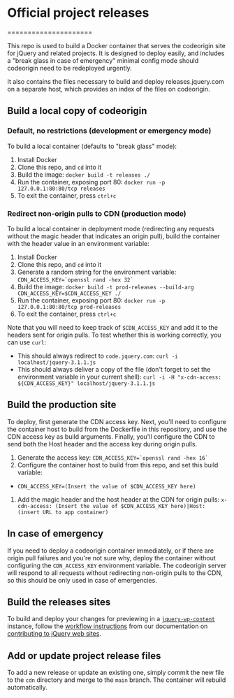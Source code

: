 # Official project releases
=====================

This repo is used to build a Docker container that serves the codeorigin site for jQuery and related projects. It is designed to deploy easily, and includes a "break glass in case of emergency" minimal config mode should codeorigin need to be redeployed urgently.

It also contains the files necessary to build and deploy releases.jquery.com on a separate host, which provides an index of the files on codeorigin.

## Build a local copy of codeorigin

### Default, no restrictions (development or emergency mode)

To build a local container (defaults to "break glass" mode):

1. Install Docker
1. Clone this repo, and `cd` into it
1. Build the image: `docker build -t releases ./`
1. Run the container, exposing port 80: `docker run -p 127.0.0.1:80:80/tcp releases`
1. To exit the container, press `ctrl+c`

### Redirect non-origin pulls to CDN (production mode)

To build a local container in deployment mode (redirecting any requests without the magic header that indicates an origin pull), build the container with the header value in an environment variable:

1. Install Docker
1. Clone this repo, and `cd` into it
1. Generate a random string for the environment variable: ``CDN_ACCESS_KEY=`openssl rand -hex 32` ``
1. Build the image: `docker build -t prod-releases --build-arg CDN_ACCESS_KEY=$CDN_ACCESS_KEY ./`
1. Run the container, exposing port 80: `docker run -p 127.0.0.1:80:80/tcp prod-releases`
1. To exit the container, press `ctrl+c`

Note that you will need to keep track of `$CDN_ACCESS_KEY` and add it to the headers sent for origin pulls. To test whether this is working correctly, you can use `curl`:

* This should always redirect to `code.jquery.com`: `curl -i localhost/jquery-3.1.1.js`
* This should always deliver a copy of the file (don't forget to set the environment variable in your current shell): `curl -i -H "x-cdn-access: ${CDN_ACCESS_KEY}" localhost/jquery-3.1.1.js`

## Build the production site

To deploy, first generate the CDN access key. Next, you'll need to configure the container host to build from the Dockerfile in this repository, and use the CDN access key as build arguments. Finally, you'll configure the CDN to send both the Host header and the access key during origin pulls.

1. Generate the access key: ``CDN_ACCESS_KEY=`openssl rand -hex 16` ``
1. Configure the container host to build from this repo, and set this build variable:
  * `CDN_ACCESS_KEY=(Insert the value of $CDN_ACCESS_KEY here)`
1. Add the magic header and the host header at the CDN for origin pulls: `x-cdn-access: (Insert the value of $CDN_ACCESS_KEY here)|Host: (insert URL to app container)`

## In case of emergency

If you need to deploy a codeorigin container immediately, or if there are origin pull failures and you're not sure why, deploy the container without configuring the `CDN_ACCESS_KEY` environment variable. The codeorigin server will respond to all requests without redirecting non-origin pulls to the CDN, so this should be only used in case of emergencies.

## Build the releases sites

To build and deploy your changes for previewing in a [`jquery-wp-content`](https://github.com/jquery/jquery-wp-content) instance, follow the [workflow instructions](http://contribute.jquery.org/web-sites/#workflow) from our documentation on [contributing to jQuery web sites](http://contribute.jquery.org/web-sites/).

## Add or update project release files

To add a new release or update an existing one, simply commit the new file to the `cdn` directory and merge to the `main` branch. The container will rebuild automatically.
